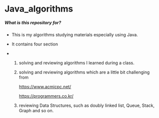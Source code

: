 # Java_algorithms



##### What is this repository for?

- This is my algorithms studying materials especially using Java.
- It contains four section 

- 1. solving and reviewing algorithms I learned during a class.

  2. solving and reviewing algorithms which are a little bit challenging from 

     https://www.acmicpc.net/

     https://programmers.co.kr/

  3. reviewing Data Structures, such as doubly linked list, Queue, Stack, Graph and so on.









